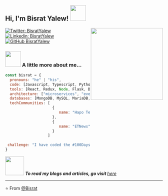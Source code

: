 <h2> Hi, I'm Bisrat Yalew! <img src="https://media.giphy.com/media/u2pmTWUi0MXjyrMaVj/giphy.gif" width="50"></h2>
<img align='right' src="https://media.giphy.com/media/u2pmTWUi0MXjyrMaVj/giphy.gif" width="230">

[![Twitter: BisratYalew](https://img.shields.io/twitter/follow/BisratYalew?style=social)](https://twitter.com/BisratYalew)
[![Linkedin: BisratYalew](https://img.shields.io/badge/-bisratyalew-blue?style=flat-square&logo=Linkedin&logoColor=white&link=https://www.linkedin.com/in/BisratYalew/)](https://www.linkedin.com/in/BisratYalew/)
[![GitHub BisratYalew](https://img.shields.io/github/followers/BisratYalew?label=follow&style=social)](https://github.com/BisratYalew)


### <img src="https://media.giphy.com/media/VgCDAzcKvsR6OM0uWg/giphy.gif" width="50"> A little more about me...  

```javascript
const bisrat = {
  pronouns: "he" | "his",
  code: [Javascript, Typescript, Python, HTML, CSS, Go, Solidity],
  tools: [React, Redux, Node, Flask, Django, ReactNative, Storybook, Styled-Components, Jest, Docker],
  architecture: ["microservices", "event-driven", "design system pattern"],
  databases: [MongoDB, MySQL, MariaDB, Cassandra, ScyllaDB],
  techCommunities: [
                     {
                        name: "Hapo Technologies",
                     },
                     {
                        name: "ETNews"
                     }
                   ]
                  
 challenge: "I have coded the #100DaysOfCode challenge focused on fullstack development with node.js and react native"
}
```

<img src="https://media.giphy.com/media/LnQjpWaON8nhr21vNW/giphy.gif" width="60"> <em><b>To read my blogs and articles, go visit </b> [here](https://bisratyalew.github.io)</em>

---

⭐️ From [@Bisrat](https://github.com/BisratYalew)
